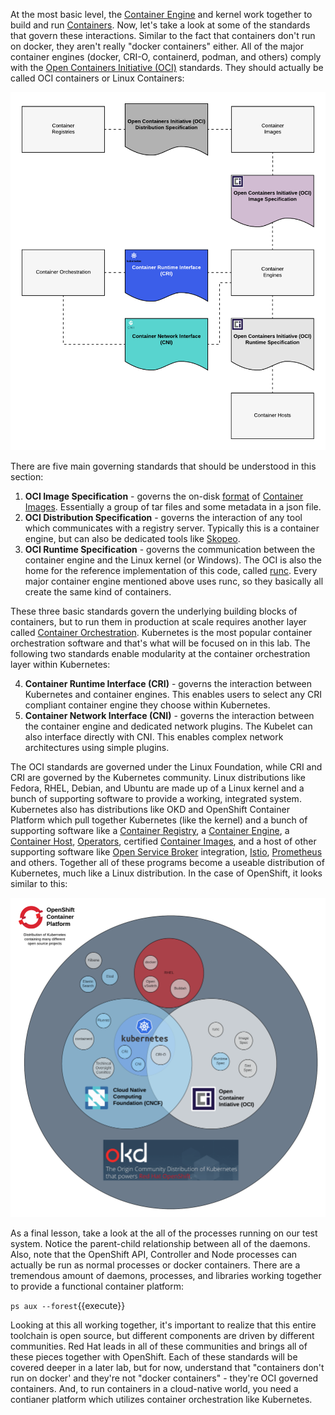At the most basic level, the [Container Engine](https://developers.redhat.com/blog/2018/02/22/container-terminology-practical-introduction/#h.6yt1ex5wfo3l) and kernel work together to build and run [Containers](https://developers.redhat.com/blog/2018/02/22/container-terminology-practical-introduction/#h.j2uq93kgxe0e). Now, let's take a look at some of the standards that govern these interactions. Similar to the fact that containers don't run on docker, they aren't really "docker containers" either. All of the major container engines (docker, CRI-O, containerd, podman, and others) comply with the [Open Containers Initiative (OCI)](https://www.opencontainers.org/) standards. They should actually be called OCI containers or Linux Containers: 

![Container Libraries](../../assets/subsystems/container-internals-lab-2-0-part-1/02-basic-standards.png)

There are five main governing standards that should be understood in this section:

1. **OCI Image Specification** - governs the on-disk [format](https://developers.redhat.com/blog/2018/02/22/container-terminology-practical-introduction/#h.dgn6r69i32gs) of [Container Images](https://developers.redhat.com/blog/2018/02/22/container-terminology-practical-introduction/#h.dqlu6589ootw). Essentially a group of tar files and some metadata in a json file.
2. **OCI Distribution Specification** - governs the interaction of any tool which communicates with a registry server. Typically this is a container engine, but can also be dedicated tools like [Skopeo](https://github.com/containers/skopeo).
3. **OCI Runtime Specification** - governs the communication between the container engine and the Linux kernel (or Windows). The OCI is also the home for the reference implementation of this code, called [runc](https://github.com/opencontainers/runc). Every major container engine mentioned above uses runc, so they basically all create the same kind of containers.

These three basic standards govern the underlying building blocks of containers, but to run them in production at scale requires another layer called [Container Orchestration](https://developers.redhat.com/blog/2018/02/22/container-terminology-practical-introduction/#h.6yt1ex5wfo66). Kubernetes is the most popular container orchestration software and that's what will be focused on in this lab. The following two standards enable modularity at the container orchestration layer within Kubernetes:

4. **Container Runtime Interface (CRI)** - governs the interaction between Kubernetes and container engines. This enables users to select any CRI compliant container engine they choose within Kubernetes.
5. **Container Network Interface (CNI)** - governs the interaction between the container engine and dedicated network plugins. The Kubelet can also interface directly with CNI. This enables complex network architectures using simple plugins.

The OCI standards are governed under the Linux Foundation, while CRI and CRI are governed by the Kubernetes community. Linux distributions like Fedora, RHEL, Debian, and Ubuntu are made up of a Linux kernel and a bunch of supporting software to provide a working, integrated system. Kubernetes also has distributions like OKD and OpenShift Container Platform which pull together Kubernetes (like the kernel) and a bunch of supporting software like a [Container Registry](https://developers.redhat.com/blog/2018/02/22/container-terminology-practical-introduction/#h.4cxnedx7tmvq), a [Container Engine](https://developers.redhat.com/blog/2018/02/22/container-terminology-practical-introduction/#h.6yt1ex5wfo3l), a [Container Host](https://developers.redhat.com/blog/2018/02/22/container-terminology-practical-introduction/#h.8tyd9p17othl), [Operators](https://coreos.com/operators/), certified [Container Images](https://developers.redhat.com/blog/2018/02/22/container-terminology-practical-introduction/#h.dqlu6589ootw), and a host of other supporting software like [Open Service Broker](https://kubernetes.io/docs/concepts/extend-kubernetes/service-catalog/) integration, [Istio](https://istio.io/), [Prometheus](https://prometheus.io/) and others. Together all of these programs become a useable distribution of Kubernetes, much like a Linux distribution. In the case of OpenShift, it looks similar to this:

![Container Libraries](../../assets/subsystems/container-internals-lab-2-0-part-1/02-community-landscape.png)


As a final lesson, take a look at the all of the processes running on our test system. Notice the parent-child relationship between all of the daemons. Also, note that the OpenShift API, Controller and Node processes can actually be run as normal processes or docker containers. There are a tremendous amount of daemons, processes, and libraries working together to provide a functional container platform: 

``ps aux --forest``{{execute}}

Looking at this all working together, it's important to realize that this entire toolchain is open source, but different components are driven by different communities. Red Hat leads in all of these communities and brings all of these pieces together with OpenShift. Each of these standards will be covered deeper in a later lab, but for now, understand that "containers don't run on docker' and they're not "docker containers" - they're OCI governed containers. And, to run containers in a cloud-native world, you need a contianer platform which utilizes container orchestration like Kubernetes.

